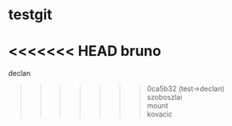 # testgit
<<<<<<< HEAD
bruno  
=======
declan  
>>>>>>> 0ca5b32 (test->declan)
szoboszlai  
mount  
kovacic

